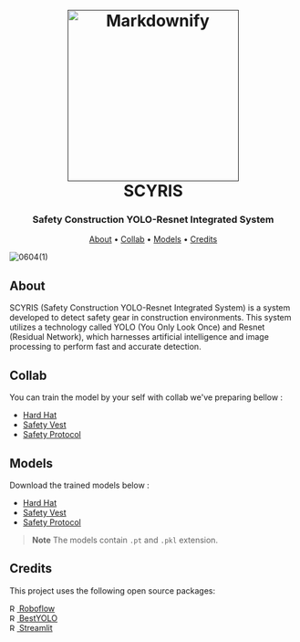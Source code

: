 
<h1 align="center">
  <br>
  <a href=""><img src="https://github.com/bidjoe7/Deployment-BestYOLO/assets/132433948/bc8ef9e8-6a3a-4195-9e34-ef4b96c5af3b" alt="Markdownify" width="300"></a>
  <br>
  SCYRIS
  <br>
<h3 align="center">Safety Construction YOLO-Resnet Integrated System</h3>
</h1>



<p align="center">
  <a href="#About">About</a> •
<!--   <a href="#Dataset">Dataset</a> • -->
  <a href="#Collab">Collab</a> •
  <a href="#Models">Models</a> •
  <a href="#Credits">Credits</a>
</p>

![0604(1)](https://github.com/bidjoe7/Deployment-BestYOLO/assets/132433948/4b0776d8-d11c-43fa-86cc-9fc4f06060c1)

## About

SCYRIS (Safety Construction YOLO-Resnet Integrated System) is a system developed to detect safety gear in construction environments. This system utilizes a technology called YOLO (You Only Look Once) and Resnet (Residual Network), which harnesses artificial intelligence and image processing to perform fast and accurate detection.

## Collab

You can train the model by your self with collab we've preparing bellow :
<br>

- [Hard Hat](https://colab.research.google.com/drive/17gPm4mht2L5FwxzA-dKpW3RX8VJWvTJ2?usp=sharing)
- [Safety Vest](https://colab.research.google.com/drive/1CnnIm_ahdVi4PoD_WvZwThZ3EEDDZicA?usp=sharing)
- [Safety Protocol](https://colab.research.google.com/drive/1P1FXiOSulVQ7np33bOMM7s6ZYtGv7yee?usp=sharing)

## Models

Download the trained models below :
<br>
- [Hard Hat](https://huggingface.co/BIDJOE/Hard-Hat-100E/tree/main)
- [Safety Vest]()
- [Safety Protocol](https://huggingface.co/BIDJOE/Safety-Protocol-100E/tree/main)

> **Note**
> The models contain `.pt` and `.pkl` extension.

## Credits

This project uses the following open source packages:

<a href="https://roboflow.com/" ><img src="https://user-images.githubusercontent.com/132433948/243157818-ef372637-9336-445a-8878-e6e7dcee413a.png" alt="Roboflow" width="13"> Roboflow</a>
<br>
<a href="https://github.com/WangRongsheng/BestYOLO/" ><img src="https://user-images.githubusercontent.com/132433948/243158168-9c122445-0077-446f-9200-35d21f4adcd4.png" alt="Roboflow" width="13"> BestYOLO</a>
<br>
<a href="https://streamlit.io/" ><img src="https://user-images.githubusercontent.com/132433948/243158560-2bfed960-e925-43d1-b516-fc3043f93bc4.png" alt="Roboflow" width="13"> Streamlit</a>



<!-- ## Support

<a href="https://www.buymeacoffee.com/5Zn8Xh3l9" target="_blank"><img src="https://www.buymeacoffee.com/assets/img/custom_images/purple_img.png" alt="Buy Me A Coffee" style="height: 41px !important;width: 174px !important;box-shadow: 0px 3px 2px 0px rgba(190, 190, 190, 0.5) !important;-webkit-box-shadow: 0px 3px 2px 0px rgba(190, 190, 190, 0.5) !important;" ></a>

<p>Or</p> 

<a href="https://www.patreon.com/amitmerchant">
	<img src="https://c5.patreon.com/external/logo/become_a_patron_button@2x.png" width="160">
</a>
 -->


